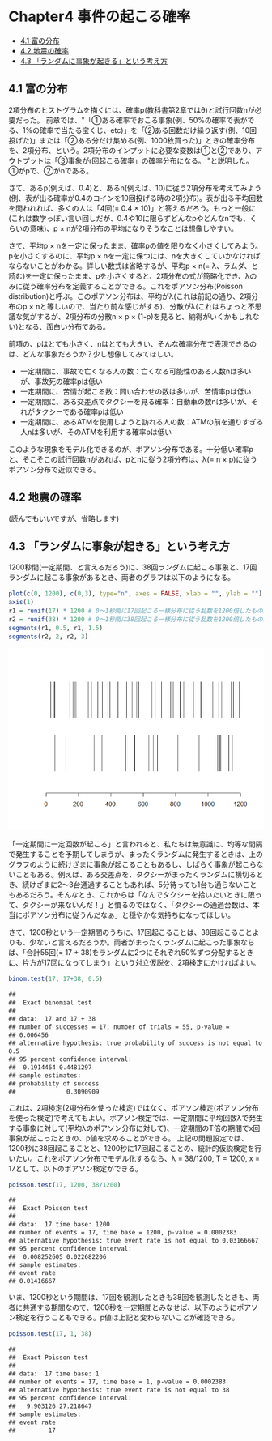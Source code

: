 Chapter4 事件の起こる確率
================

-   [4.1 富の分布](#富の分布)
-   [4.2 地震の確率](#地震の確率)
-   [4.3 「ランダムに事象が起きる」という考え方](#ランダムに事象が起きるという考え方)

4.1 富の分布
------------

2項分布のヒストグラムを描くには、確率p(教科書第2章ではθ)と試行回数nが必要だった。
前章では、"「①ある確率でおこる事象(例、50%の確率で表がでる、1%の確率で当たる宝くじ、etc)」を「②ある回数だけ繰り返す(例、10回投げた)」または「②ある分だけ集める(例、1000枚買った)」ときの確率分布を、2項分布、という。2項分布のインプットに必要な変数は①と②であり、アウトプットは「③事象がr回起こる確率」の確率分布になる。 "と説明した。 ①がpで、②がnである。

さて、あるp(例えば、0.4)と、あるn(例えば、10)に従う2項分布を考えてみよう(例、表が出る確率が0.4のコインを10回投げる時の2項分布)。表が出る平均回数を問われれば、多くの人は「4回(= 0.4 × 10)」と答えるだろう。もっと一般に(これは数学っぽい言い回しだが、0.4や10に限らずどんなpやどんなnでも、くらいの意味)、p × nが2項分布の平均になりそうなことは想像しやすい。

さて、平均p × nを一定に保ったまま、確率pの値を限りなく小さくしてみよう。pを小さくするのに、平均p × nを一定に保つには、nを大きくしていかなければならないことがわかる。詳しい数式は省略するが、平均p × n(= λ、ラムダ、と読む)を一定に保ったまま、pを小さくすると、2項分布の式が簡略化でき、λのみに従う確率分布を定義することができる。これをポアソン分布(Poisson distribution)と呼ぶ。このポアソン分布は、平均がλ(これは前記の通り、2項分布のp × nと等しいので、当たり前な感じがする)、分散がλ(これはちょっと不思議な気がするが、2項分布の分散n × p × (1-p)を見ると、納得がいくかもしれない)となる、面白い分布である。

前項の、pはとても小さく、nはとても大きい、そんな確率分布で表現できるのは、どんな事象だろうか？少し想像してみてほしい。

-   一定期間に、事故で亡くなる人の数：亡くなる可能性のある人数nは多いが、事故死の確率pは低い
-   一定期間に、苦情が起こる数：問い合わせの数は多いが、苦情率pは低い
-   一定期間に、ある交差点でタクシーを見る確率：自動車の数nは多いが、それがタクシーである確率pは低い
-   一定期間に、あるATMを使用しようと訪れる人の数：ATMの前を通りすぎる人nは多いが、そのATMを利用する確率pは低い

このような現象をモデル化できるのが、ポアソン分布である。十分低い確率pと、そこそこの試行回数nがあれば、pとnに従う2項分布は、λ(= n × p)に従うポアソン分布で近似できる。

4.2 地震の確率
--------------

(読んでもいいですが、省略します)

4.3 「ランダムに事象が起きる」という考え方
------------------------------------------

1200秒間(一定期間、と言えるだろう)に、38回ランダムに起こる事象と、17回ランダムに起こる事象があるとき、両者のグラフは以下のようになる。

``` r
plot(c(0, 1200), c(0,3), type="n", axes = FALSE, xlab = "", ylab = "")
axis(1)
r1 = runif(17) * 1200 # 0～1秒間に17回起こる一様分布に従う乱数を1200倍したもの。 runif(17, min = 0, max = 1200)と意味は一緒
r2 = runif(38) * 1200 # 0～1秒間に38回起こる一様分布に従う乱数を1200倍したもの。 runif(38, min = 0, max = 1200)と意味は一緒
segments(r1, 0.5, r1, 1.5)
segments(r2, 2, r2, 3)
```

![](Chapter4_files/figure-markdown_github/unnamed-chunk-2-1.png)

「一定期間に一定回数が起こる」と言われると、私たちは無意識に、均等な間隔で発生することを予期してしまうが、まったくランダムに発生するときは、上のグラフのように続けざまに事象が起こることもあるし、しばらく事象が起こらないこともある。例えば、ある交差点を、タクシーがまったくランダムに横切るとき、続けざまに2～3台通過することもあれば、5分待っても1台も通らないこともあるだろう。そんなとき、これからは「なんでタクシーを拾いたいときに限って、タクシーが来ないんだ！」と憤るのではなく、「タクシーの通過台数は、本当にポアソン分布に従うんだなぁ」と穏やかな気持ちになってほしい。

さて、1200秒という一定期間のうちに、17回起こることは、38回起こることよりも、少ないと言えるだろうか。両者がまったくランダムに起こった事象ならば、「合計55回(= 17 + 38)をランダムに2つにそれぞれ50%ずつ分配するときに、片方が17回になってしまう」という対立仮説を、2項検定にかければよい。

``` r
binom.test(17, 17+38, 0.5)
```

    ## 
    ##  Exact binomial test
    ## 
    ## data:  17 and 17 + 38
    ## number of successes = 17, number of trials = 55, p-value =
    ## 0.006456
    ## alternative hypothesis: true probability of success is not equal to 0.5
    ## 95 percent confidence interval:
    ##  0.1914464 0.4481297
    ## sample estimates:
    ## probability of success 
    ##              0.3090909

これは、2項検定(2項分布を使った検定)ではなく、ポアソン検定(ポアソン分布を使った検定)で考えてもよい。ポアソン検定では、一定期間に平均回数λで発生する事象に対して(平均λのポアソン分布に対して)、一定期間のT倍の期間でx回事象が起こったときの、p値を求めることができる。
上記の問題設定では、1200秒に38回起こることと、1200秒に17回起こることの、統計的仮説検定を行いたい。これをポアソン分布でモデル化するなら、λ = 38/1200, T = 1200, x = 17として、以下のポアソン検定ができる。

``` r
poisson.test(17, 1200, 38/1200)
```

    ## 
    ##  Exact Poisson test
    ## 
    ## data:  17 time base: 1200
    ## number of events = 17, time base = 1200, p-value = 0.0002383
    ## alternative hypothesis: true event rate is not equal to 0.03166667
    ## 95 percent confidence interval:
    ##  0.008252605 0.022682206
    ## sample estimates:
    ## event rate 
    ## 0.01416667

いま、1200秒という期間は、17回を観測したときも38回を観測したときも、両者に共通する期間なので、1200秒を一定期間とみなせば、以下のようにポアソン検定を行うこともできる。p値は上記と変わらないことが確認できる。

``` r
poisson.test(17, 1, 38)
```

    ## 
    ##  Exact Poisson test
    ## 
    ## data:  17 time base: 1
    ## number of events = 17, time base = 1, p-value = 0.0002383
    ## alternative hypothesis: true event rate is not equal to 38
    ## 95 percent confidence interval:
    ##   9.903126 27.218647
    ## sample estimates:
    ## event rate 
    ##         17
